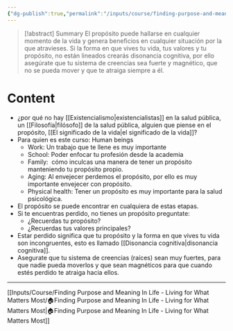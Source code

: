 ```yaml
---
{"dg-publish":true,"permalink":"/inputs/course/finding-purpose-and-meaning-in-life-living-for-what-matters-most/who-is-this-course-for/"}
---
```


>[!abstract] Summary
> El propósito puede hallarse en cualquier momento de la vida  y genera beneficios en cualquier situación por la que atravieses. Si la forma en que vives tu vida, tus valores y tu propósito, no están lineados crearás disonancia cognitiva, por ello asegúrate que tu sistema de creencias sea fuerte y magnético, que no se pueda mover y que te atraiga siempre a él.

# Content
- ¿por qué no hay [[Existencialismo\|existencialistas]] en la salud pública, un [[Filosofía\|filósofo]] de la salud pública, alguien que piense en el propósito, [[El significado de la vida\|el significado de la vida]]?
- Para quien es este curso: Human beings
   - Work: Un trabajo que te llene es muy importante
   - School: Poder enfocar tu profesión desde la academia
   - Family:  cómo inculcas una manera de tener un propósito manteniendo tu propósito propio.
   - Aging: Al envejecer perdemos el propósito, por ello es muy importante envejecer con propósito.
   - Physical health: Tener un propósito es muy importante para la salud psicológica.
- El propósito se puede encontrar en cualquiera de estas etapas.
- Si te encuentras perdido, no tienes un propósito preguntate:
   - ¿Recuerdas tu propósito?
   - ¿Recuerdas tus valores principales?
- Estar perdido significa que tu propósito y la forma en que vives tu vida son incongruentes, esto es llamado [[Disonancia cognitiva\|disonancia cognitiva]].
- Asegurate que tu sistema de creencias (raíces) sean muy fuertes, para que nadie pueda moverlos y que sean magnéticos para que cuando estés perdido te atraiga hacia ellos.

---
[[Inputs/Course/Finding Purpose and Meaning In Life - Living for What Matters Most/🏠Finding Purpose and Meaning In Life - Living for What Matters Most\|🏠Finding Purpose and Meaning In Life - Living for What Matters Most]]